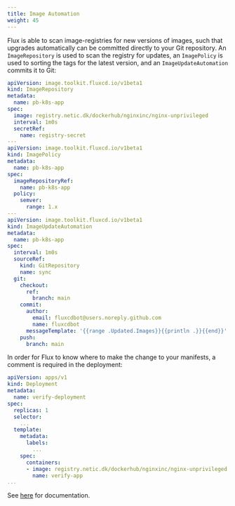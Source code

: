 ```yaml
---
title: Image Automation
weight: 45
---
```


Flux is able to scan image-registries for new versions of images, such that upgrades automatically can be committed
directly to your Git repository. An `ImageRepository` is used to scan the registry for updates, an `ImagePolicy` is
used to sorting the tags for the latest version, and an `ImageUpdateAutomation` commits it to Git:

```yaml
apiVersion: image.toolkit.fluxcd.io/v1beta1
kind: ImageRepository
metadata:
  name: pb-k8s-app
spec:
  image: registry.netic.dk/dockerhub/nginxinc/nginx-unprivileged
  interval: 1m0s
  secretRef:
    name: registry-secret
---
apiVersion: image.toolkit.fluxcd.io/v1beta1
kind: ImagePolicy
metadata:
  name: pb-k8s-app
spec:
  imageRepositoryRef:
    name: pb-k8s-app
  policy:
    semver:
      range: 1.x
---
apiVersion: image.toolkit.fluxcd.io/v1beta1
kind: ImageUpdateAutomation
metadata:
  name: pb-k8s-app
spec:
  interval: 1m0s
  sourceRef:
    kind: GitRepository
    name: sync
  git:
    checkout:
      ref:
        branch: main
    commit:
      author:
        email: fluxcdbot@users.noreply.github.com
        name: fluxcdbot
      messageTemplate: '{{range .Updated.Images}}{{println .}}{{end}}'
    push:
      branch: main
```

In order for Flux to know where to make the change to your manifests, a comment is required in the deployment:

``` yaml
apiVersion: apps/v1
kind: Deployment
metadata:
  name: verify-deployment
spec:
  replicas: 1
  selector:
    ...
  template:
    metadata:
      labels:
        ...
    spec:
      containers:
      - image: registry.netic.dk/dockerhub/nginxinc/nginx-unprivileged:1.20 # {"$imagepolicy": "pb-k8s-app:pb-k8s-app"}
        name: verify-app
...
```

See [here](https://fluxcd.io/docs/components/image/) for documentation.

